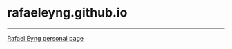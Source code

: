 # rafaeleyng.github.io
----------------------

[Rafael Eyng personal page](http://rafaeleyng.github.io/)
